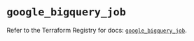 # `google_bigquery_job`

Refer to the Terraform Registry for docs: [`google_bigquery_job`](https://registry.terraform.io/providers/hashicorp/google-beta/5.26.0/docs/resources/google_bigquery_job).
